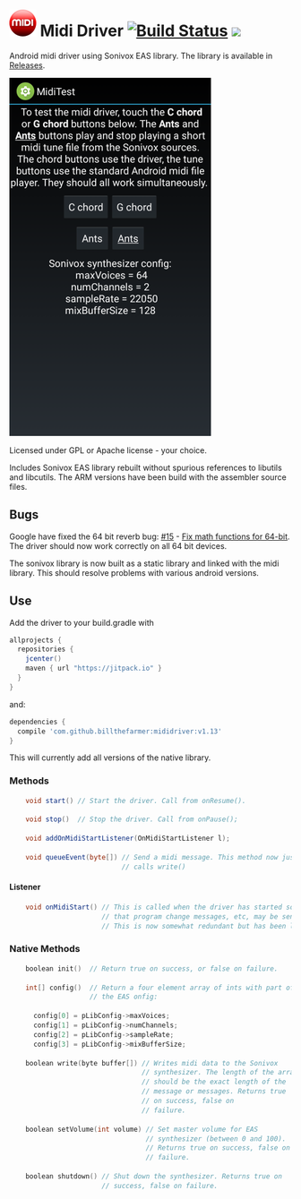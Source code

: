 # ![Logo](app/src/main/res/drawable-mdpi/ic_launcher.png) Midi Driver [![Build Status](https://travis-ci.org/billthefarmer/mididriver.svg?branch=master)](https://travis-ci.org/billthefarmer/mididriver) [![](https://jitpack.io/v/billthefarmer/mididriver.svg)](https://jitpack.io/#billthefarmer/mididriver)

Android midi driver using Sonivox EAS library. The library is
available in
[Releases](https://github.com/billthefarmer/mididriver/releases).

![](https://github.com/billthefarmer/billthefarmer.github.io/raw/master/images/miditest.png)

Licensed under GPL or Apache license - your choice.

Includes Sonivox EAS library rebuilt without spurious references to
libutils and libcutils. The ARM versions have been build with the
assembler source files.

## Bugs
Google have fixed the 64 bit reverb bug:
[#15](https://github.com/billthefarmer/mididriver/issues/15) -
[Fix math functions for 64-bit](https://github.com/android/platform_external_sonivox/commit/d216e303f65f5e36ffba92d342a8c61f753c98d7). The
driver should now work correctly on all 64 bit devices.

The sonivox library is now built as a static library and linked with
the midi library. This should resolve problems with various android
versions.

## Use
Add the driver to your build.gradle with
```gradle
allprojects {
  repositories {
    jcenter()
    maven { url "https://jitpack.io" }
  }
}
```
and:
```gradle
dependencies {
  compile 'com.github.billthefarmer:mididriver:v1.13'
}
```
This will currently add all versions of the native library.

### Methods
```java
    void start() // Start the driver. Call from onResume().

    void stop()  // Stop the driver. Call from onPause();

    void addOnMidiStartListener(OnMidiStartListener l);

    void queueEvent(byte[]) // Send a midi message. This method now just
                            // calls write()
```
#### Listener
```java
    void onMidiStart() // This is called when the driver has started so
                       // that program change messages, etc, may be sent.
                       // This is now somewhat redundant but has been left in.
```
### Native Methods
```C++
    boolean init()  // Return true on success, or false on failure.
	
    int[] config()  // Return a four element array of ints with part of
                    // the EAS onfig:

      config[0] = pLibConfig->maxVoices;
      config[1] = pLibConfig->numChannels;
      config[2] = pLibConfig->sampleRate;
      config[3] = pLibConfig->mixBufferSize;

    boolean write(byte buffer[]) // Writes midi data to the Sonivox
                                 // synthesizer. The length of the array
                                 // should be the exact length of the
                                 // message or messages. Returns true
                                 // on success, false on
                                 // failure.

    boolean setVolume(int volume) // Set master volume for EAS
                                  // synthesizer (between 0 and 100).
                                  // Returns true on success, false on
                                  // failure.

    boolean shutdown() // Shut down the synthesizer. Returns true on
                       // success, false on failure.
```
